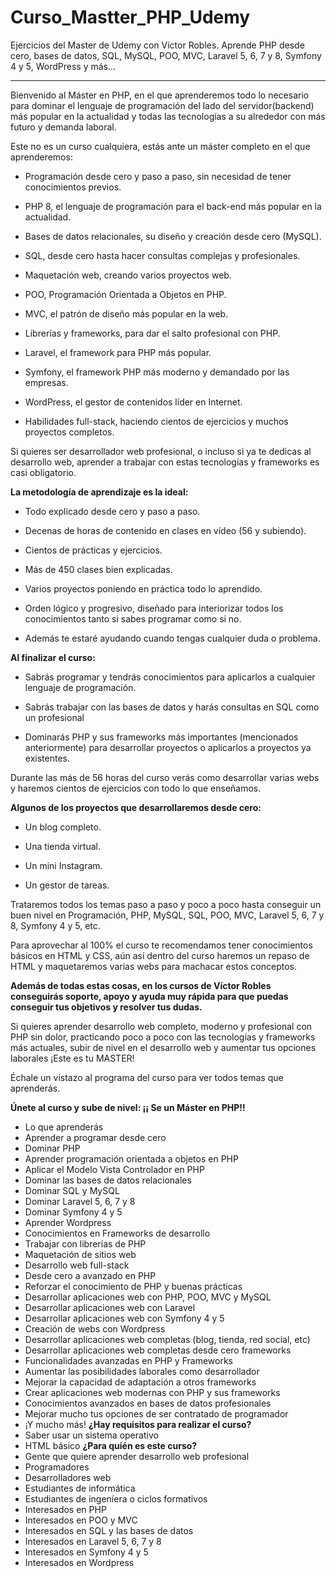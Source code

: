 # Curso_Mastter_PHP_Udemy
Ejercicios del Master de Udemy con Víctor Robles. Aprende PHP desde cero, bases de datos, SQL, MySQL, POO, MVC, Laravel 5, 6, 7 y 8, Symfony 4 y 5, WordPress y más...

----------------------------------------------------------------

Bienvenido al Máster en PHP, en el que aprenderemos todo lo necesario para dominar el lenguaje de programación del lado del servidor(backend) más popular en la actualidad y todas las tecnologías a su alrededor con más futuro y demanda laboral.

Este no es un curso cualquiera, estás ante un máster completo en el que aprenderemos:

- Programación desde cero y paso a paso, sin necesidad de tener conocimientos previos.

- PHP 8, el lenguaje de programación para el back-end más popular en la actualidad.

- Bases de datos relacionales, su diseño y creación desde cero (MySQL).

- SQL, desde cero hasta hacer consultas complejas y profesionales.

- Maquetación web, creando varios proyectos web.

- POO, Programación Orientada a Objetos en PHP.

- MVC, el patrón de diseño más popular en la web.

- Librerías y frameworks, para dar el salto profesional con PHP.

- Laravel, el framework para PHP más popular.

- Symfony, el framework PHP más moderno y demandado por las empresas.

- WordPress, el gestor de contenidos líder en Internet.

- Habilidades full-stack, haciendo cientos de ejercicios y muchos proyectos completos.

Si quieres ser desarrollador web profesional, o incluso si ya te dedicas al desarrollo web, aprender a trabajar con estas tecnologías y frameworks es casi obligatorio.

**La metodología de aprendizaje es la ideal:**

- Todo explicado desde cero y paso a paso.

- Decenas de horas de contenido en clases en vídeo (56 y subiendo).

- Cientos de prácticas y ejercicios.

- Más de 450 clases bien explicadas.

- Varios proyectos poniendo en práctica todo lo aprendido.

- Orden lógico y progresivo, diseñado para interiorizar todos los conocimientos tanto si sabes programar como si no.

- Además te estaré ayudando cuando tengas cualquier duda o problema.

**Al finalizar el curso:**

- Sabrás programar y tendrás conocimientos para aplicarlos a cualquier lenguaje de programación.

- Sabrás trabajar con las bases de datos y harás consultas en SQL como un profesional

- Dominarás PHP y sus frameworks más importantes (mencionados anteriormente) para desarrollar proyectos o aplicarlos a proyectos ya existentes.

Durante las más de 56 horas del curso verás como desarrollar varias webs y haremos cientos de ejercicios con todo lo que enseñamos.

**Algunos de los proyectos que desarrollaremos desde cero:**

- Un blog completo.

- Una tienda virtual.

- Un mini Instagram.

- Un gestor de tareas.

Trataremos todos los temas paso a paso y poco a poco hasta conseguir un buen nivel en Programación, PHP, MySQL, SQL, POO, MVC, Laravel 5, 6, 7 y 8, Symfony 4 y 5, etc.

Para aprovechar al 100% el curso te recomendamos tener conocimientos básicos en HTML y CSS, aún así dentro del curso haremos un repaso de HTML y maquetaremos varias webs para machacar estos conceptos.

**Además de todas estas cosas, en los cursos de Víctor Robles conseguirás soporte, apoyo y ayuda muy rápida para que puedas conseguir tus objetivos y resolver tus dudas.**

Si quieres aprender desarrollo web completo, moderno y profesional con PHP sin dolor, practicando poco a poco con las tecnologías y frameworks más actuales, subir de nivel en el desarrollo web y aumentar tus opciones laborales ¡Este es tu MASTER!

Échale un vistazo al programa del curso para ver todos temas que aprenderás.

**Únete al curso y sube de nivel: ¡¡ Se un Máster en PHP!!**

- Lo que aprenderás
- Aprender a programar desde cero
- Dominar PHP
- Aprender programación orientada a objetos en PHP
- Aplicar el Modelo Vista Controlador en PHP
- Dominar las bases de datos relacionales
- Dominar SQL y MySQL
- Dominar Laravel 5, 6, 7 y 8
- Dominar Symfony 4 y 5
- Aprender Wordpress
- Conocimientos en Frameworks de desarrollo
- Trabajar con librerías de PHP
- Maquetación de sitios web
- Desarrollo web full-stack
- Desde cero a avanzado en PHP
- Reforzar el conocimiento de PHP y buenas prácticas
- Desarrollar aplicaciones web con PHP, POO, MVC y MySQL
- Desarrollar aplicaciones web con Laravel
- Desarrollar aplicaciones web con Symfony 4 y 5
- Creación de webs con Wordpress
- Desarrollar aplicaciones web completas (blog, tienda, red social, etc)
- Desarrollar aplicaciones web completas desde cero frameworks
- Funcionalidades avanzadas en PHP y Frameworks
- Aumentar las posibilidades laborales como desarrollador
- Mejorar la capacidad de adaptación a otros frameworks
- Crear aplicaciones web modernas con PHP y sus frameworks
- Conocimientos avanzados en bases de datos profesionales
- Mejorar mucho tus opciones de ser contratado de programador
- ¡Y mucho más!
**¿Hay requisitos para realizar el curso?**
- Saber usar un sistema operativo
- HTML básico
**¿Para quién es este curso?**
- Gente que quiere aprender desarrollo web profesional
- Programadores
- Desarrolladores web
- Estudiantes de informática
- Estudiantes de ingeníera o ciclos formativos
- Interesados en PHP
- Interesados en POO y MVC
- Interesados en SQL y las bases de datos
- Interesados en Laravel 5, 6, 7 y 8
- Interesados en Symfony 4 y 5
- Interesados en Wordpress

